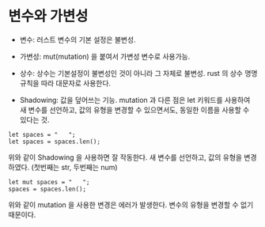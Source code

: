 # 변수와 가변성

- 변수: 러스트 변수의 기본 설정은 불변성.

- 가변성: mut(mutation) 을 붙여서 가변성 변수로 사용가능.

- 상수: 상수는 기본설정이 불변성인 것이 아니라 그 자체로 불변성. rust 의 상수 명명 규칙을 따라 대문자로 사용한다.

- Shadowing: 값을 덮어쓰는 기능. mutation 과 다른 점은 let 키워드를 사용하여 새 변수를 선언하고, 값의 유형을 변경할 수 있으면서도,
  동일한 이름을 사용할 수 있다는 것.

```
let spaces = "   ";
let spaces = spaces.len();
```

위와 같이 Shadowing 을 사용하면 잘 작동한다.
새 변수를 선언하고, 값의 유형을 변경하였다. (첫번째는 str, 두번째는 num)

```
let mut spaces = "   ";
spaces = spaces.len();
```

위와 같이 mutation 을 사용한 변경은 에러가 발생한다.
변수의 유형을 변경할 수 없기 때문이다.

